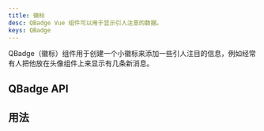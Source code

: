 ```yaml
---
title: 徽标
desc: QBadge Vue 组件可以用于显示引人注意的数据。
keys: QBadge
---
```


QBadge（徽标）组件用于创建一个小徽标来添加一些引人注目的信息，例如经常有人把他放在头像组件上来显示有几条新消息。

## QBadge API

<doc-api file="QBadge" />

## 用法

<doc-example title="基础用法" file="QBadge/Basic" />

<doc-example title="对齐方式" file="QBadge/Align" />

<doc-example title="浮动" file="QBadge/Floating" />

<doc-example title="透明度" file="QBadge/Transparent" />

<doc-example title="轮廓样式" file="QBadge/Outline" />

<doc-example title="圆形的" file="QBadge/Rounded" />

<doc-example title="指示器" file="QBadge/Indicators" />
